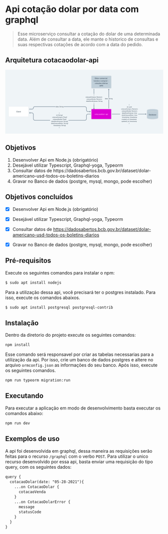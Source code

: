 # Api cotação dolar por data com graphql
> Esse microserviço consultar a cotação do dolar de uma determinada data. Além de consultar a data, ele mante o historico de consultas e suas respectivas cotações de acordo com a data do pedido.

## Arquitetura cotacaodolar-api

![](/doc/img/modelo-arquitetura.png)

## Objetivos
<ol>
  <li>Desenvolver Api em Node.js (obrigatório)</li>
  <li>Desejável utilizar Typescript, Graphql-yoga, Typeorm</li>
  <li>Consultar datos de https://dadosabertos.bcb.gov.br/dataset/dolar-americano-usd-todos-os-boletins-diarios</li>
  <li>Gravar no Banco de dados (postgre, mysql, mongo, pode escolher)</li>
</ol>

## Objetivos concluídos

- [x] Desenvolver Api em Node.js (obrigatório)
- [x] Desejável utilizar Typescript, Graphql-yoga, Typeorm
- [x] Consultar datos de https://dadosabertos.bcb.gov.br/dataset/dolar-americano-usd-todos-os-boletins-diarios
- [x] Gravar no Banco de dados (postgre, mysql, mongo, pode escolher)


## Pré-requisitos

Execute os seguintes comandos para instalar o npm:

```sh
$ sudo apt install nodejs
```

Para a utilização dessa api, você precisará ter o postgres instalado. Para isso, execute os comandos abaixos.

```sh
$ sudo apt install postgresql postgresql-contrib
```

## Instalação

Dentro da diretorio do projeto execute os seguintes comandos:

```sh
npm install
```
Esse comando será responsavel por criar as tabelas necessarias para a utilização da api. Por isso, crie um banco de dados postgres e altere no arquivo `ormconfig.json` as informações do seu banco. Após isso, execute os seguintes comandos.

```sh
npm run typeorm migration:run
```

## Executando

Para executar a aplicação em modo de desenvolvimento basta executar os comandos abaixo:

```sh
npm run dev
```

## Exemplos de uso

A api foi desenvolvida em graphql, dessa maneira as requisições serão feitas para o recurso `/graphql` com o verbo `POST`. Para utilizar o unico recurso desenvolvido por essa api, basta enviar uma requisição do tipo query, com os seguintes dados:

````
query {
  cotacaoDolar(date: "05-28-2021"){
    ...on CotacaoDolar {
      cotacaoVenda
    }
    ...on CotacaoDolarError {
      message
      statusCode
    }
  }
}
````
